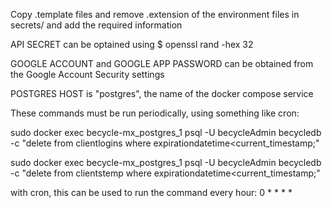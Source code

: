 Copy .template files and remove .extension of the environment files in secrets/ and add the required information


API SECRET can be optained using
$ openssl rand -hex 32

GOOGLE ACCOUNT and GOOGLE APP PASSWORD can be obtained from the Google Account Security settings

POSTGRES HOST is "postgres", the name of the docker compose service

These commands must be run periodically, using something like cron:

sudo docker exec becycle-mx_postgres_1 psql -U becycleAdmin becycledb -c "delete from clientlogins where expirationdatetime<current_timestamp;"

sudo docker exec becycle-mx_postgres_1 psql -U becycleAdmin becycledb -c "delete from clientstemp where expirationdatetime<current_timestamp;"

with cron, this can be used to run the command every hour:
0 * * * *
